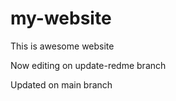 # my-website

This is awesome website

Now editing on update-redme branch

Updated on main branch  


